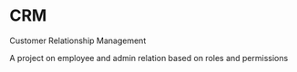# CRM
Customer Relationship Management

A  project on employee and admin relation based on roles and permissions
